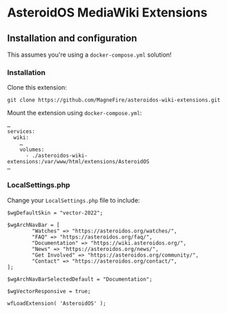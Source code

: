 # AsteroidOS MediaWiki Extensions

## Installation and configuration

This assumes you're using a `docker-compose.yml` solution!

### Installation

Clone this extension:
```
git clone https://github.com/MagneFire/asteroidos-wiki-extensions.git
```

Mount the extension using `docker-compose.yml`:
```
…
services:
  wiki:
    …
    volumes:
      - ./asteroidos-wiki-extensions:/var/www/html/extensions/AsteroidOS
…
```

### LocalSettings.php

Change your `LocalSettings.php` file to include:
```
$wgDefaultSkin = "vector-2022";

$wgArchNavBar = [
        "Watches" => "https://asteroidos.org/watches/",
        "FAQ" => "https://asteroidos.org/faq/",
        "Documentation" => "https://wiki.asteroidos.org/",
        "News" => "https://asteroidos.org/news/",
        "Get Involved" => "https://asteroidos.org/community/",
        "Contact" => "https://asteroidos.org/contact/",
];

$wgArchNavBarSelectedDefault = "Documentation";

$wgVectorResponsive = true;

wfLoadExtension( 'AsteroidOS' );

```